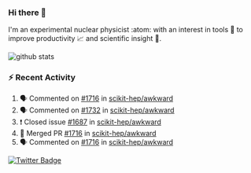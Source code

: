 ### Hi there 👋 

I'm an experimental nuclear physicist :atom: with an interest in tools :wrench: to improve productivity :chart_with_upwards_trend: and scientific insight :telescope:.

![github stats](https://github-readme-stats.vercel.app/api?username=agoose77&show_icons=true&hide_rank=true&hide_title=true&bg_color=30,e76445,904e95&text_color=efe3ec&icon_color=efe3ec)
<!--
**agoose77/agoose77** is a ✨ _special_ ✨ repository because its `README.md` (this file) appears on your GitHub profile.

Here are some ideas to get you started:

- 🔭 I’m currently working on ...
- 🌱 I’m currently learning ...
- 👯 I’m looking to collaborate on ...
- 🤔 I’m looking for help with ...
- 💬 Ask me about ...
- 📫 How to reach me: ...
- 😄 Pronouns: ...
- ⚡ Fun fact: ...
-->

### :zap: Recent Activity
<!--START_SECTION:activity-->
1. 🗣 Commented on [#1716](https://github.com/scikit-hep/awkward/issues/1716) in [scikit-hep/awkward](https://github.com/scikit-hep/awkward)
2. 🗣 Commented on [#1732](https://github.com/scikit-hep/awkward/issues/1732) in [scikit-hep/awkward](https://github.com/scikit-hep/awkward)
3. ❗️ Closed issue [#1687](https://github.com/scikit-hep/awkward/issues/1687) in [scikit-hep/awkward](https://github.com/scikit-hep/awkward)
4. 🎉 Merged PR [#1716](https://github.com/scikit-hep/awkward/pull/1716) in [scikit-hep/awkward](https://github.com/scikit-hep/awkward)
5. 🗣 Commented on [#1716](https://github.com/scikit-hep/awkward/issues/1716) in [scikit-hep/awkward](https://github.com/scikit-hep/awkward)
<!--END_SECTION:activity-->


[![Twitter Badge](https://img.shields.io/twitter/follow/agoose77?style=flat-square&logo=Twitter&logoColor=white&color=cornflowerblue)](https://twitter.com/agoose77)
